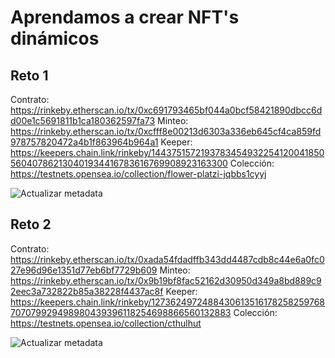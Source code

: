# Aprendamos a crear NFT's dinámicos

## Reto 1
Contrato:
https://rinkeby.etherscan.io/tx/0xc691793465bf044a0bcf58421890dbcc6dd00e1c5691811b1ca180362597fa73
Minteo:
https://rinkeby.etherscan.io/tx/0xcfff8e00213d6303a336eb645cf4ca859fd978757820472a4b1f863964b964a1
Keeper:
https://keepers.chain.link/rinkeby/1443751572193783454932254120041850560407862130401934416783616769908923163300
Colección:
https://testnets.opensea.io/collection/flower-platzi-jqbbs1cyyj

![Actualizar metadata](https://i.imgur.com/DbSGtHO.jpg)

## Reto 2
Contrato:
https://rinkeby.etherscan.io/tx/0xada54fdadffb343dd4487cdb8c44e6a0fc027e96d96e1351d77eb6bf7729b609
Minteo:
https://rinkeby.etherscan.io/tx/0x9b19bf8fac52162d30950d349a8bd889c92eec3a732822b85a38228f4437ac8f
Keeper:
https://keepers.chain.link/rinkeby/1273624972488430613516178258259768707079929498980439396118254698866560132883
Colección:
https://testnets.opensea.io/collection/cthulhut

![Actualizar metadata](https://i.imgur.com/MY3ASM5.jpg)



